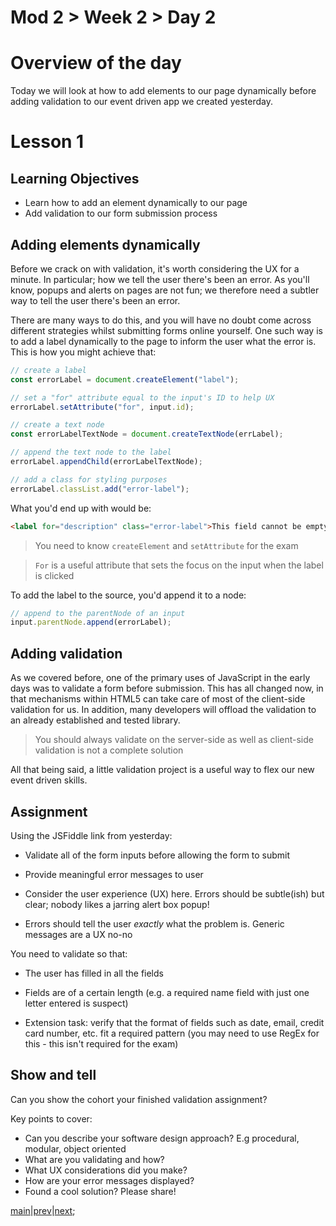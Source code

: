 # Mod 2 > Week 2 > Day 2

# Overview of the day

Today we will look at how to add elements to our page dynamically before adding validation to our event driven app we created yesterday.

# Lesson 1

## Learning Objectives

- Learn how to add an element dynamically to our page
- Add validation to our form submission process

## Adding elements dynamically

Before we crack on with validation, it's worth considering the UX for a minute. In particular; how we tell the user there's been an error. As you'll know, popups and alerts on pages are not fun; we therefore need a subtler way to tell the user there's been an error.

There are many ways to do this, and you will have no doubt come across different strategies whilst submitting forms online yourself. One such way is to add a label dynamically to the page to inform the user what the error is. This is how you might achieve that:

```javascript
// create a label
const errorLabel = document.createElement("label");

// set a "for" attribute equal to the input's ID to help UX
errorLabel.setAttribute("for", input.id);

// create a text node
const errorLabelTextNode = document.createTextNode(errLabel);

// append the text node to the label
errorLabel.appendChild(errorLabelTextNode);

// add a class for styling purposes
errorLabel.classList.add("error-label");
```

What you'd end up with would be:

```html
<label for="description" class="error-label">This field cannot be empty</label>
```

> You need to know `createElement` and `setAttribute` for the exam

> `For` is a useful attribute that sets the focus on the input when the label is clicked

To add the label to the source, you'd append it to a node:

```javascript
// append to the parentNode of an input
input.parentNode.append(errorLabel);
```

## Adding validation

As we covered before, one of the primary uses of JavaScript in the early days was to validate a form before submission. This has all changed now, in that mechanisms within HTML5 can take care of most of the client-side validation for us. In addition, many developers will offload the validation to an already established and tested library.

> You should always validate on the server-side as well as client-side validation is not a complete solution

All that being said, a little validation project is a useful way to flex our new event driven skills.

## Assignment

Using the JSFiddle link from yesterday:

- Validate all of the form inputs before allowing the form to submit

- Provide meaningful error messages to user

- Consider the user experience (UX) here. Errors should be subtle(ish) but clear; nobody likes a jarring alert box popup!

- Errors should tell the user _exactly_ what the problem is. Generic messages are a UX no-no

You need to validate so that:

- The user has filled in all the fields

- Fields are of a certain length (e.g. a required name field with just one letter entered is suspect)

- Extension task: verify that the format of fields such as date, email, credit card number, etc. fit a required pattern (you may need to use RegEx for this - this isn't required for the exam)

## Show and tell

Can you show the cohort your finished validation assignment?

Key points to cover:

- Can you describe your software design approach? E.g procedural, modular, object oriented
- What are you validating and how?
- What UX considerations did you make?
- How are your error messages displayed?
- Found a cool solution? Please share!

[main](/swe)|[prev](/swe/mod2/wk2/day1.html)|[next](/swe/mod2/wk2/day3.html);
